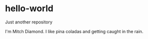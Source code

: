 # hello-world
Just another repository

I'm Mitch Diamond. I like pina coladas and getting caught in the rain.
